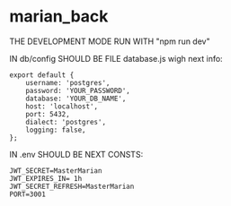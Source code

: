 # marian_back

THE DEVELOPMENT MODE RUN WITH "npm run dev"

IN db/config SHOULD BE FILE database.js wigh next info:
```
export default {
    username: 'postgres',
    password: 'YOUR_PASSWORD',
    database: 'YOUR_DB_NAME',
    host: 'localhost',
    port: 5432,
    dialect: 'postgres',
    logging: false, 
};
```
IN .env SHOULD BE NEXT CONSTS: 
```
JWT_SECRET=MasterMarian
JWT_EXPIRES_IN= 1h
JWT_SECRET_REFRESH=MasterMarian
PORT=3001
```